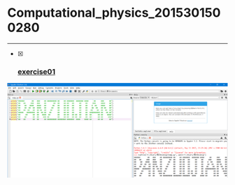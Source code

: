 # Computational_physics_2015301500280
------


- [x] ### [exercise01](https://github.com/paaaaaan/Computational_physics_2015301500280/blob/master/temp.py)
![exercise02](https://github.com/paaaaaan/Computational_physics_2015301500280/blob/master/picture.png)
